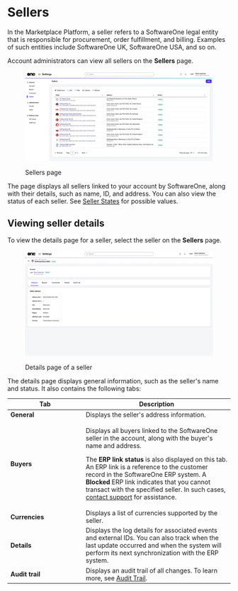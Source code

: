 # Sellers

In the Marketplace Platform, a seller refers to a SoftwareOne legal entity that is responsible for procurement, order fulfillment, and billing. Examples of such entities include SoftwareOne UK, SoftwareOne USA, and so on.

Account administrators can view all sellers on the **Sellers** page.

<div data-with-frame="true"><figure><img src="../../../.gitbook/assets/settings_sellers.png" alt=""><figcaption><p>Sellers page</p></figcaption></figure></div>

The page displays all sellers linked to your account by SoftwareOne, along with their details, such as name, ID, and address. You can also view the status of each seller. See [Seller States](seller-states.md) for possible values.

## Viewing seller details <a href="#subscription-details" id="subscription-details"></a>

To view the details page for a seller, select the seller on the **Sellers** page.&#x20;

<div data-with-frame="true"><figure><img src="../../../.gitbook/assets/settings_seller_details.png" alt=""><figcaption><p>Details page of a seller</p></figcaption></figure></div>

The details page displays general information, such as the seller's name and status. It also contains the following tabs:

<table><thead><tr><th width="156">Tab</th><th>Description</th></tr></thead><tbody><tr><td><strong>General</strong></td><td>Displays the seller's address information. </td></tr><tr><td><strong>Buyers</strong></td><td><p>Displays all buyers linked to the SoftwareOne seller in the account, along with the buyer's name and address. </p><p></p><p>The <strong>ERP link status</strong> is also displayed on this tab. An ERP link is a reference to the customer record in the SoftwareOne ERP system. A <strong>Blocked</strong> ERP link indicates that you cannot transact with the specified seller. In such cases, <a href="../../../help-and-support/contact-support.md">contact support</a> for assistance.</p></td></tr><tr><td><strong>Currencies</strong></td><td>Displays a list of currencies supported by the seller.</td></tr><tr><td><strong>Details</strong> </td><td>Displays the log details for associated events and external IDs. You can also track when the last update occurred and when the system will perform its next synchronization with the ERP system.</td></tr><tr><td><strong>Audit trail</strong></td><td>Displays an audit trail of all changes. To learn more, see <a href="../audit-trail.md">Audit Trail</a>.</td></tr></tbody></table>
